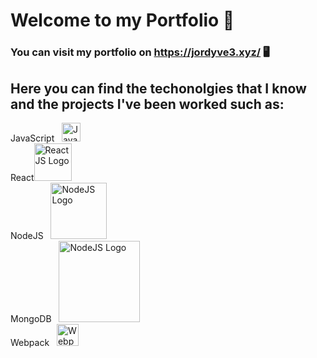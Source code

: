 <!-- prettier-ignore -->
# Welcome to my Portfolio 📝

### You can visit my portfolio on <https://jordyve3.xyz/> 🖥️

## Here you can find the techonolgies that I know and the projects I've been worked such as:

<!-- prettier-ignore -->
  JavaScript &nbsp; <img src='https://upload.wikimedia.org/wikipedia/commons/9/99/Unofficial_JavaScript_logo_2.svg' alt='Javascript Logo' width='30px'/>  
  React<img src='https://res.cloudinary.com/dy14mattw/image/upload/v1604341497/logo_fakxyh.svg' alt='ReactJS Logo' width='60px'/>  
  NodeJS &nbsp; <img src='https://res.cloudinary.com/dy14mattw/image/upload/v1604299115/nodejs_vrycov.svg' alt='NodeJS Logo' width='90px'/>   
  MongoDB &nbsp; <img src='https://res.cloudinary.com/dy14mattw/image/upload/v1604299115/mongodb_jgfxxa.svg' alt='NodeJS Logo' width='130x'/>  
  Webpack &nbsp; <img src='https://res.cloudinary.com/dy14mattw/image/upload/v1604294634/webpack_c7k6zs.svg' alt='Webpack Logo' width='35px'/>
